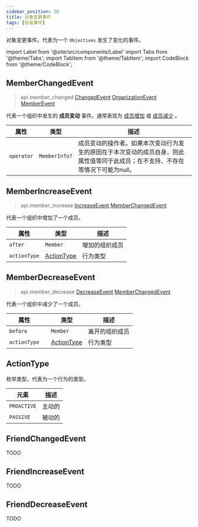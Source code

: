 ```yaml
---
sidebar_position: 20
title: 对象变更事件
tags: [标准事件]
---
```


对象变更事件。代表为一个 `Objectives` 发生了变化的事件。

import Label from '@site/src/components/Label'
import Tabs from '@theme/Tabs';
import TabItem from '@theme/TabItem';
import CodeBlock from '@theme/CodeBlock';

## MemberChangedEvent
> <Label>api.member_changed</Label>
> <a href='./#changedevent'><Label type='success'>ChangedEvent</Label></a>
> <a href='../objective-event/#organizationevent'><Label type='success'>OrganizationEvent</Label></a>
> <a href='../objective-event/#memberevent'><Label type='success'>MemberEvent</Label></a>

代表一个组织中发生的 **成员变动** 事件。通常表现为 [成员增加](#memberincreaseevent) 或 [成员减少](#memberdecreaseevent) 。

| 属性         | 类型            | 描述                                                                 |
|------------|---------------|--------------------------------------------------------------------|
| `operator` | `MemberInfo?` | 成员变动的操作者。如果本次变动行为发生的原因在于本次变动的成员自身，则此属性值等同于此成员；在不支持、不存在等情况下可能为null。 |


## MemberIncreaseEvent
> <Label>api.member_increase</Label>
> <a href='./point-changed-event/#increaseevent'><Label type='success'>IncreaseEvent</Label></a>
> <a href='#memberchangedevent'><Label type='success'>MemberChangedEvent</Label></a>

代表一个组织中增加了一个成员。

| 属性           | 类型                        | 描述      |
|--------------|---------------------------|---------|
| `after`      | `Member`                  | 增加的组织成员 |
| `actionType` | [ActionType](#actiontype) | 行为类型    |


## MemberDecreaseEvent
> <Label>api.member_decrease</Label>
> <a href='./point-changed-event/#decreaseevent'><Label type='success'>DecreaseEvent</Label></a>
> <a href='#memberchangedevent'><Label type='success'>MemberChangedEvent</Label></a>

代表一个组织中减少了一个成员。

| 属性           |     | 类型                        | 描述        |
|--------------|:----|---------------------------|-----------|
| `before`     |     | `Member`                  | 离开的组织成员   |
| `actionType` |     | [ActionType](#actiontype) | 行为类型      |


## ActionType
枚举类型，代表为一个行为的类型。

| 元素          | 描述  |
|-------------|-----|
| `PROACTIVE` | 主动的 |
| `PASSIVE`   | 被动的 |


## FriendChangedEvent
TODO

## FriendIncreaseEvent
TODO


## FriendDecreaseEvent
TODO
